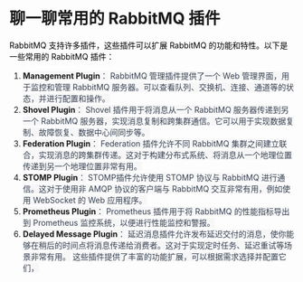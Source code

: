 # 聊一聊常用的 RabbitMQ 插件
<font style="color:rgb(0, 0, 0);">RabbitMQ 支持许多插件，这些插件可以扩展 RabbitMQ 的功能和特性。以下是一些常用的 RabbitMQ 插件：</font>
1. **<font style="background-color:rgb(247, 247, 248);">Management Plugin</font>**<font style="color:rgb(55, 65, 81);background-color:rgb(247, 247, 248);">：</font>
<font style="color:rgb(55, 65, 81);background-color:rgb(247, 247, 248);">RabbitMQ 管理插件提供了一个 Web 管理界面，用于监控和管理 RabbitMQ 服务器。可以查看队列、交换机、连接、通道等的状态，并进行配置和操作。</font>
2. **<font style="background-color:rgb(247, 247, 248);">Shovel Plugin</font>**<font style="color:rgb(55, 65, 81);background-color:rgb(247, 247, 248);">：</font>
<font style="color:rgb(55, 65, 81);background-color:rgb(247, 247, 248);">Shovel 插件用于将消息从一个 RabbitMQ 服务器传递到另一个 RabbitMQ 服务器，实现消息复制和跨集群通信。它可以用于实现数据复制、故障恢复、数据中心间同步等。</font>
3. **<font style="background-color:rgb(247, 247, 248);">Federation Plugin</font>**<font style="color:rgb(55, 65, 81);background-color:rgb(247, 247, 248);">：</font>
<font style="color:rgb(55, 65, 81);background-color:rgb(247, 247, 248);">Federation 插件允许不同 RabbitMQ 集群之间建立联合，实现消息的跨集群传递。这对于构建分布式系统、将消息从一个地理位置传递到另一个地理位置非常有用。</font>
4. **<font style="background-color:rgb(247, 247, 248);">STOMP Plugin</font>**<font style="color:rgb(55, 65, 81);background-color:rgb(247, 247, 248);">：</font>
<font style="color:rgb(55, 65, 81);background-color:rgb(247, 247, 248);">STOMP插件允许使用 STOMP 协议与 RabbitMQ 进行通信。这对于使用非 AMQP 协议的客户端与 RabbitMQ 交互非常有用，例如使用 WebSocket 的 Web 应用程序。</font>
5. **<font style="background-color:rgb(247, 247, 248);">Prometheus Plugin</font>**<font style="color:rgb(55, 65, 81);background-color:rgb(247, 247, 248);">：</font>
<font style="color:rgb(55, 65, 81);background-color:rgb(247, 247, 248);">Prometheus 插件用于将 RabbitMQ 的性能指标导出到 Prometheus 监控系统，以便进行性能监控和警报。</font>
6. **<font style="background-color:rgb(247, 247, 248);">Delayed Message Plugin</font>**<font style="color:rgb(55, 65, 81);background-color:rgb(247, 247, 248);">：</font>
<font style="color:rgb(55, 65, 81);background-color:rgb(247, 247, 248);">延迟消息插件允许发布延迟交付的消息，使你能够在稍后的时间点将消息传递给消费者。这对于实现定时任务、延迟重试等场景非常有用。</font>
<font style="color:rgb(55, 65, 81);background-color:rgb(247, 247, 248);">这些插件提供了丰富的功能扩展，可以根据需求选择并配置它们，</font><font style="color:rgb(0, 0, 0);">  
</font>
<font style="color:rgb(55, 65, 81);background-color:rgb(247, 247, 248);">  
  
</font>
